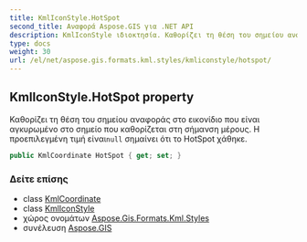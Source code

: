 ```yaml
---
title: KmlIconStyle.HotSpot
second_title: Αναφορά Aspose.GIS για .NET API
description: KmlIconStyle ιδιοκτησία. Καθορίζει τη θέση του σημείου αναφοράς στο εικονίδιο που είναι αγκυρωμένο στο σημείο που καθορίζεται στη σήμανση μέρους. Η προεπιλεγμένη τιμή είναιnull σημαίνει ότι το HotSpot χάθηκε.
type: docs
weight: 30
url: /el/net/aspose.gis.formats.kml.styles/kmliconstyle/hotspot/
---
```

## KmlIconStyle.HotSpot property

Καθορίζει τη θέση του σημείου αναφοράς στο εικονίδιο που είναι αγκυρωμένο στο σημείο που καθορίζεται στη σήμανση μέρους. Η προεπιλεγμένη τιμή είναι`null` σημαίνει ότι το HotSpot χάθηκε.

```csharp
public KmlCoordinate HotSpot { get; set; }
```

### Δείτε επίσης

* class [KmlCoordinate](../../kmlcoordinate/)
* class [KmlIconStyle](../)
* χώρος ονομάτων [Aspose.Gis.Formats.Kml.Styles](../../kmliconstyle/)
* συνέλευση [Aspose.GIS](../../../)


